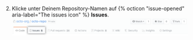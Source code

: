 2. Klicke unter Deinem Repository-Namen auf {% octicon "issue-opened" aria-label="The issues icon" %} **Issues**. ![Registerkarte „Issues"](/assets/images/help/repository/repo-tabs-issues.png)

